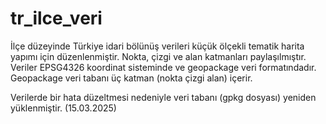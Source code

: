 # tr_ilce_veri
İlçe düzeyinde Türkiye idari bölünüş verileri küçük ölçekli tematik harita yapımı için düzenlenmiştir.
Nokta, çizgi ve alan katmanları paylaşılmıştır. 
Veriler EPSG4326 koordinat sisteminde ve geopackage veri formatındadır.
Geopackage veri tabanı üç katman (nokta çizgi alan) içerir. 

Verilerde bir hata düzeltmesi nedeniyle veri tabanı (gpkg dosyası) yeniden yüklenmiştir. (15.03.2025)
